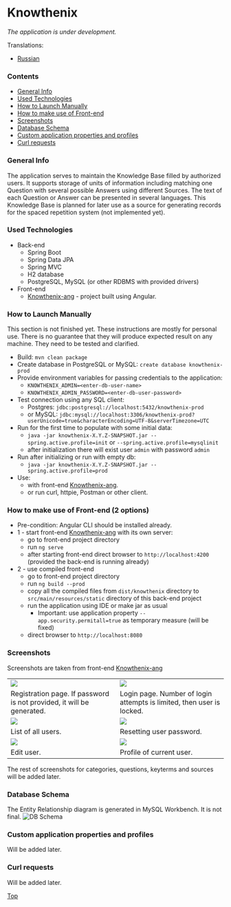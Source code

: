 # Knowthenix

_The application is under development._

Translations:  
* [Russian](README.md)

### Contents
* [General Info](#general-info)
* [Used Technologies](#used-technologies)
* [How to Launch Manually](#how-to-launch-manually)
* [How to make use of Front-end](#how-to-make-use-of-front-end-2-options)
* [Screenshots](#screenshots)
* [Database Schema](#database-schema)
* [Custom application properties and profiles](#custom-application-properties-and-profiles)
* [Curl requests](#curl-requests)

### General Info

The application serves to maintain the Knowledge Base filled by authorized users.
It supports storage of units of information including matching one Question with several possible Answers using 
different Sources.
The text of each Question or Answer can be presented in several languages.
This Knowledge Base is planned for later use as a source for generating records for the spaced repetition system
(not implemented yet).

### Used Technologies
* Back-end
    * Spring Boot
    * Spring Data JPA
    * Spring MVC
    * H2 database
    * PostgreSQL, MySQL (or other RDBMS with provided drivers)
* Front-end
    * [Knowthenix-ang](https://github.com/dpopkov/knowthenix-ang) - project built using Angular.

### How to Launch Manually
This section is not finished yet. These instructions are mostly for personal use.
There is no guarantee that they will produce expected result on any machine.
They need to be tested and clarified.
* Build: `mvn clean package`
* Create database in PostgreSQL or MySQL: `create database knowthenix-prod`
* Provide environment variables for passing credentials to the application:
    * `KNOWTHENIX_ADMIN=<enter-db-user-name>`
    * `KNOWTHENIX_ADMIN_PASSWORD=<enter-db-user-password>`
* Test connection using any SQL client:
    * Postgres: `jdbc:postgresql://localhost:5432/knowthenix-prod`
    * or MySQL: `jdbc:mysql://localhost:3306/knowthenix-prod?userUnicode=true&characterEncoding=UTF-8&serverTimezone=UTC`
* Run for the first time to populate with some initial data: 
    * `java -jar knowthenix-X.Y.Z-SNAPSHOT.jar --spring.active.profile=init` or `--spring.active.profile=mysqlinit`
    * after initialization there will exist user `admin` with password `admin`
* Run after initializing or run with empty db: 
    * `java -jar knowthenix-X.Y.Z-SNAPSHOT.jar --spring.active.profile=prod`
* Use: 
    * with front-end [Knowthenix-ang](https://github.com/dpopkov/knowthenix-ang).
    * or run curl, httpie, Postman or other client.
    
### How to make use of Front-end (2 options) 
* Pre-condition: Angular CLI should be installed already.
* 1 - start front-end [Knowthenix-ang](https://github.com/dpopkov/knowthenix-ang) with its own server:
    * go to front-end project directory
    * run `ng serve`
    * after starting front-end direct browser to `http://localhost:4200` (provided the back-end is running already)
* 2 - use compiled front-end
    * go to front-end project directory
    * run `ng build --prod` 
    * copy all the compiled files from `dist/knowthenix` directory to `src/main/resources/static` directory of this back-end project
    * run the application using IDE or make jar as usual
        * Important: use application property `--app.security.permitall=true` as temporary measure (will be fixed)
    * direct browser to `http://localhost:8080`

### Screenshots

Screenshots are taken from front-end [Knowthenix-ang](https://github.com/dpopkov/knowthenix-ang)

|  |  |
| ------------- | ------------- |
| <img align="center" src="docs/images/ui-01-register.png" /> | <img align="center" src="docs/images/ui-02-login.png" /> |
| Registration page. If password is not provided, it will be generated. | Login page. Number of login attempts is limited, then user is locked. |
| <img align="center" src="docs/images/ui-03-users.png" /> | <img align="center" src="docs/images/ui-04-settings.png" /> |
| List of all users. | Resetting user password. | 
| <img align="center" src="docs/images/ui-05-edit-user.png" /> | <img align="center" src="docs/images/ui-06-profile.png" /> |
| Edit user. | Profile of current user. |

The rest of screenshots for categories, questions, keyterms and sources will be added later.

### Database Schema
The Entity Relationship diagram is generated in MySQL Workbench. It is not final.
![DB Schema](docs/images/db-schema.png)

### Custom application properties and profiles
Will be added later.

### Curl requests
Will be added later.

[Top](#knowthenix)
